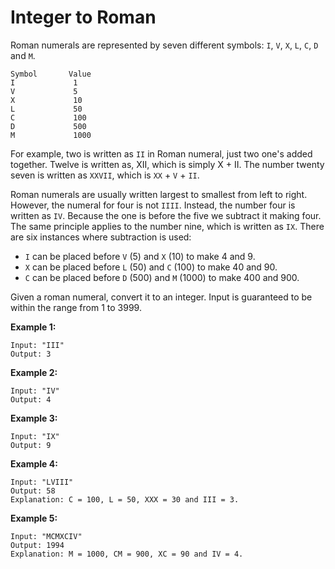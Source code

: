# Integer to Roman

Roman numerals are represented by seven different symbols: `I`, `V`, `X`, `L`, `C`, `D` and `M`.

```pseudo
Symbol       Value
I             1
V             5
X             10
L             50
C             100
D             500
M             1000
```

For example, two is written as `II` in Roman numeral, just two one's added together. Twelve is written as, XII, which is simply X + II. The number twenty seven is written as `XXVII`, which is `XX` + `V` + `II`.

Roman numerals are usually written largest to smallest from left to right. However, the numeral for four is not `IIII`. Instead, the number four is written as `IV`. Because the one is before the five we subtract it making four. The same principle applies to the number nine, which is written as `IX`. There are six instances where subtraction is used:

- `I` can be placed before `V` (5) and `X` (10) to make 4 and 9.
- `X` can be placed before `L` (50) and `C` (100) to make 40 and 90.
- `C` can be placed before `D` (500) and `M` (1000) to make 400 and 900.

Given a roman numeral, convert it to an integer. Input is guaranteed to be within the range from 1 to 3999.

**Example 1:**

```pseudo
Input: "III"
Output: 3
```

**Example 2:**

```pseudo
Input: "IV"
Output: 4
```

**Example 3:**

```pseudo
Input: "IX"
Output: 9
```

**Example 4:**

```pseudo
Input: "LVIII"
Output: 58
Explanation: C = 100, L = 50, XXX = 30 and III = 3.
```

**Example 5:**

```pseudo
Input: "MCMXCIV"
Output: 1994
Explanation: M = 1000, CM = 900, XC = 90 and IV = 4.
```
